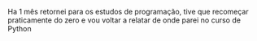 Ha 1 mês retornei para os estudos de programação, tive que recomeçar praticamente do zero e vou voltar a relatar de onde parei no curso de Python
